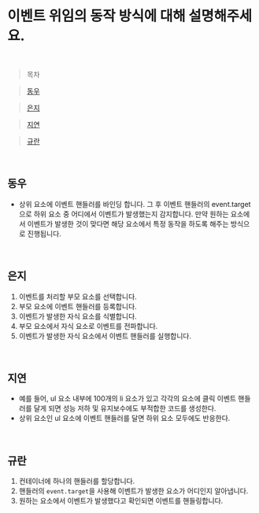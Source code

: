 # 이벤트 위임의 동작 방식에 대해 설명해주세요.

<br />

> 목차

> [동우](#동우)

> [은지](#은지)

> [지연](#지연)

> [규란](규란)

<br />

## 동우

- 상위 요소에 이벤트 핸들러를 바인딩 합니다. 그 후 이벤트 핸들러의 event.target으로 하위 요소 중 어디에서 이벤트가 발생했는지 감지합니다. 만약 원하는 요소에서 이벤트가 발생한 것이 맞다면 해당 요소에서 특정 동작을 하도록 해주는 방식으로 진행됩니다.

<br />

## 은지

1. 이벤트를 처리할 부모 요소를 선택합니다.
2. 부모 요소에 이벤트 핸들러를 등록합니다.
3. 이벤트가 발생한 자식 요소를 식별합니다.
4. 부모 요소에서 자식 요소로 이벤트를 전파합니다.
5. 이벤트가 발생한 자식 요소에서 이벤트 핸들러를 실행합니다.

<br />

## 지연

- 예를 들어, ul 요소 내부에 100개의 li 요소가 있고 각각의 요소에 클릭 이벤트 핸들러를 달게 되면 성능 저하 및 유지보수에도 부적합한 코드를 생성한다.
- 상위 요소인 ul 요소에 이벤트 핸들러를 달면 하위 요소 모두에도 반응한다.

<br />

## 규란

1. 컨테이너에 하나의 핸들러를 할당합니다.
2. 핸들러의 `event.target`을 사용해 이벤트가 발생한 요소가 어디인지 알아냅니다.
3. 원하는 요소에서 이벤트가 발생했다고 확인되면 이벤트를 핸들링합니다.

<br />
